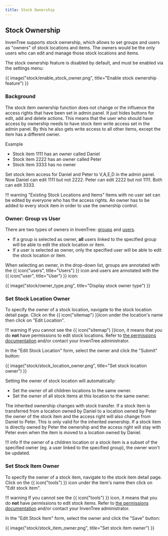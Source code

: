 ```yaml
---
title: Stock Ownership
---
```


## Stock Ownership

InvenTree supports stock ownership, which allows to set groups and users as "owners" of stock locations and items. The owners would be the only users who can edit and manage those stock locations and items.

The stock ownership feature is disabled by default, and must be enabled via the settings menu:

{{ image("stock/enable_stock_owner.png", title="Enable stock ownership feature") }}

### Background
The stock item ownership function does not change or the influence the access rights that have been set
in admin panel. It just hides buttons for edit, add and delete actions. This means that the user who
should have access by ownership needs to have stock item write access set in the admin panel. By
this he also gets write access to all other items, except the item has a different owner.

Example

* Stock item 1111 has an owner called Daniel
* Stock item 2222 has an owner called Peter
* Stock item 3333 has no owner

Set  stock item access for Daniel and Peter to V,A,E,D in the admin panel. Now Daniel can edit
1111 but not 2222. Peter can edit 2222 but not 1111. Both can edit 3333.


!!! warning "Existing Stock Locations and Items"
	Items with no user set can be edited by everyone who has the access rights. An owner has
	to be added to every stock item in order to use the ownership control.

### Owner: Group vs User

There are two types of owners in InvenTree: [groups](../settings/permissions.md#group) and [users](../settings/permissions.md#user).

* If a group is selected as owner, **all** users linked to the specified group will be able to edit the stock location or item.
* If a user is selected as owner, only the specified user will be able to edit the stock location or item.

When selecting an owner, in the drop-down list, groups are annotated with the {{ icon("users", title="Users") }} icon and users are annotated with the {{ icon("user", title="User") }} icon:

{{ image("stock/owner_type.png", title="Display stock owner type") }}

### Set Stock Location Owner

To specify the owner of a stock location, navigate to the stock location detail page. Click on the {{ icon("sitemap") }}icon under the location's name then click on "Edit Location".

!!! warning
	If you cannot see the {{ icon("sitemap") }}icon, it means that you do **not** have permissions to edit stock locations. Refer to [the permissions documentation](../settings/permissions.md#roles) and/or contact your InvenTree administrator.

In the "Edit Stock Location" form, select the owner and click the "Submit" button:

{{ image("stock/stock_location_owner.png", title="Set stock location owner") }}

Setting the owner of stock location will automatically:

* Set the owner of all children locations to the same owner.
* Set the owner of all stock items at this location to the same owner.

The inherited ownership changes with stock transfer. If a stock item is transferred from a location
owned by Daniel to a location owned by Peter the owner of the stock item and the access right will
also change from Daniel to Peter. This is only valid for the inherited ownership. If a stock item
is directly owned by Peter the ownership and the access right will stay with Peter even when the item
is moved to a location owned by Daniel.

!!! info
	If the owner of a children location or a stock item is a subset of the specified owner (eg. a user linked to the specified group), the owner won't be updated.

### Set Stock Item Owner

To specify the owner of a stock item, navigate to the stock item detail page. Click on the {{ icon("tools") }} icon under the item's name then click on "Edit stock item".

!!! warning
	If you cannot see the {{ icon("tools") }} icon, it means that you do **not** have permissions to edit stock items. Refer to [the permissions documentation](../settings/permissions.md/#roles) and/or contact your InvenTree administrator.

In the "Edit Stock Item" form, select the owner and click the "Save" button:

{{ image("stock/stock_item_owner.png", title="Set stock item owner") }}
